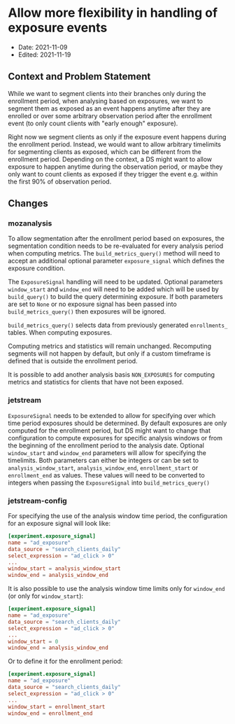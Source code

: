 # Allow more flexibility in handling of exposure events

* Date: 2021-11-09
* Edited: 2021-11-19

## Context and Problem Statement

While we want to segment clients into their branches only during the enrollment period, when analysing based on exposures, we want to segment them as exposed as an event happens anytime after they are enrolled or over some arbitrary observation period after the enrollment event (to only count clients with "early enough" exposure).

Right now we segment clients as only if the exposure event happens during the enrollment period.
Instead, we would want to allow arbitrary timelimits for segmenting clients as exposed, which can be different from the enrollment period. Depending on the context, a DS might want to allow exposure to happen anytime during the observation period, or maybe they only want to count clients as exposed if they trigger the event e.g. within the first 90% of observation period.

## Changes

### mozanalysis


To allow segmentation after the enrollment period based on exposures, the segmentation condition needs to be re-evaluated for every analysis period when computing metrics. The `build_metrics_query()` method will need to accept an additional optional parameter `exposure_signal` which defines the exposure condition.

The `ExposureSignal` handling will need to be updated. Optional parameters `window_start` and `window_end` will need to be added which will be used by `build_query()` to build the query determining exposure. If both parameters are set to `None` or no exposure signal has been passed into `build_metrics_query()` then exposures will be ignored.

`build_metrics_query()` selects data from previously generated `enrollments_` tables. When computing exposures.

Computing metrics and statistics will remain unchanged. Recomputing segments will not happen by default, but only if a custom timeframe is defined that is outside the enrollment period.

It is possible to add another analysis basis `NON_EXPOSURES` for computing metrics and statistics for clients that have not been exposed.

### jetstream

`ExposureSignal` needs to be extended to allow for specifying over which time period exposures should be determined. By default exposures are only computed for the enrollment period, but DS might want to change that configuration to compute exposures for specific analysis windows or from the beginning of the enrollment period to the analysis date.
Optional `window_start` and `window_end` parameters will allow for specifying the timelimits.
Both parameters can either be integers or can be set to `analysis_window_start`, `analysis_window_end`, `enrollment_start` or `enrollment_end` as values. These values will need to be converted to integers when passing the `ExposureSignal` into `build_metrics_query()`


### jetstream-config

For specifying the use of the analysis window time period, the configuration for an exposure signal will look like:

```toml
[experiment.exposure_signal]
name = "ad_exposure"
data_source = "search_clients_daily"
select_expression = "ad_click > 0"
...
window_start = analysis_window_start
window_end = analysis_window_end
```

It is also possible to use the analysis window time limits only for `window_end` (or only for `window_start`):

```toml
[experiment.exposure_signal]
name = "ad_exposure"
data_source = "search_clients_daily"
select_expression = "ad_click > 0"
...
window_start = 0
window_end = analysis_window_end
```

Or to define it for the enrollment period:
```toml
[experiment.exposure_signal]
name = "ad_exposure"
data_source = "search_clients_daily"
select_expression = "ad_click > 0"
...
window_start = enrollment_start
window_end = enrollment_end
```

